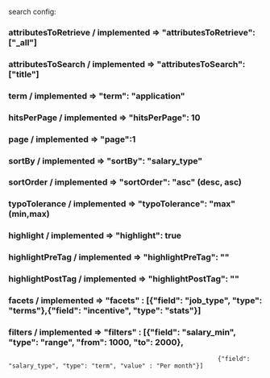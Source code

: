search config:
### attributesToRetrieve  / implemented    =>    "attributesToRetrieve":["_all"]
### attributesToSearch    / implemented    =>    "attributesToSearch":["title"]
### term                  / implemented    =>    "term": "application"
### hitsPerPage           / implemented    =>    "hitsPerPage": 10
### page                  / implemented    =>    "page":1
### sortBy                / implemented    =>    "sortBy": "salary_type"
### sortOrder             / implemented    =>    "sortOrder": "asc" (desc, asc)
### typoTolerance         / implemented    =>    "typoTolerance": "max" (min,max)
### highlight             / implemented    =>    "highlight": true
### highlightPreTag       / implemented    =>    "highlightPreTag": "<b>"
### highlightPostTag      / implemented    =>    "highlightPostTag": "</b>"
### facets                / implemented    =>    "facets" : [{"field": "job_type", "type": "terms"},{"field": "incentive", "type": "stats"}]
### filters               / implemented    =>    "filters" : [{"field": "salary_min", "type": "range", "from": 1000, "to": 2000},
                                                              {"field": "salary_type", "type": "term", "value" : "Per month"}]
